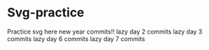# Svg-practice

Practice svg here
new year commits!!
lazy day 2 commits
lazy day 3 commits
lazy day 6 commits
lazy day 7 commits
